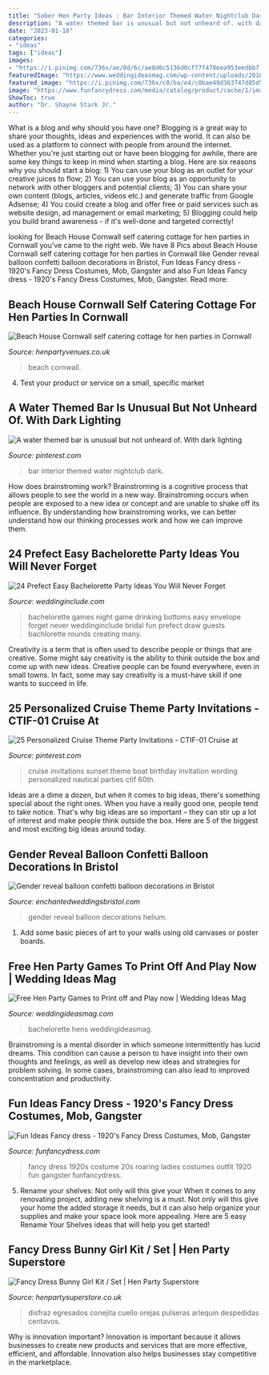 ```yaml
---
title: "Sober Hen Party Ideas : Bar Interior Themed Water Nightclub Dark"
description: "A water themed bar is unusual but not unheard of. with dark lighting"
date: "2023-01-18"
categories:
- "ideas"
tags: ["ideas"]
images:
- "https://i.pinimg.com/736x/ae/8d/6c/ae8d6c5136d0cf77f478eea953eedbb7.jpg"
featuredImage: "https://www.weddingideasmag.com/wp-content/uploads/2018/09/hen-party-games-Bridal-Bingo-768x1443.jpg"
featured_image: "https://i.pinimg.com/736x/c0/ba/e4/c0bae49d363747d85d50e537a3a760a0--restaurant-bar-restaurant-design.jpg"
image: "https://www.funfancydress.com/media/catalog/product/cache/1/image/1200x/040ec09b1e35df139433887a97daa66f/F/U/FUN2399.jpg"
ShowToc: true
author: "Dr. Shayne Stark Jr."
---
```



What is a blog and why should you have one?
Blogging is a great way to share your thoughts, ideas and experiences with the world. It can also be used as a platform to connect with people from around the internet. Whether you're just starting out or have been blogging for awhile, there are some key things to keep in mind when starting a blog. Here are six reasons why you should start a blog: 1) You can use your blog as an outlet for your creative juices to flow; 2) You can use your blog as an opportunity to network with other bloggers and potential clients; 3) You can share your own content (blogs, articles, videos etc.) and generate traffic from Google Adsense; 4) You could create a blog and offer free or paid services such as website design, ad management or email marketing; 5) Blogging could help you build brand awareness - if it's well-done and targeted correctly!

	

		
looking for Beach House Cornwall self catering cottage for hen parties in Cornwall you've came to the right web. We have 8 Pics about Beach House Cornwall self catering cottage for hen parties in Cornwall like Gender reveal balloon confetti balloon decorations in Bristol, Fun Ideas Fancy dress - 1920&#039;s Fancy Dress Costumes, Mob, Gangster and also Fun Ideas Fancy dress - 1920&#039;s Fancy Dress Costumes, Mob, Gangster. Read more:
		
    
## Beach House Cornwall Self Catering Cottage For Hen Parties In Cornwall

<img loading=lazy src="https://www.henpartyvenues.co.uk/self-catering/beach-house-cornwall-1524046214-4.jpg" onerror="this.onerror=null;this.src='https://tse1.mm.bing.net/th?id=OIP.FQqfSsHkG4jspf218cCpQgHaE7&amp;pid=15.1';" alt="Beach House Cornwall self catering cottage for hen parties in Cornwall">

_Source: henpartyvenues.co.uk_

>beach cornwall. 

	

4. Test your product or service on a small, specific market

    
## A Water Themed Bar Is Unusual But Not Unheard Of. With Dark Lighting

<img loading=lazy src="https://i.pinimg.com/736x/c0/ba/e4/c0bae49d363747d85d50e537a3a760a0--restaurant-bar-restaurant-design.jpg" onerror="this.onerror=null;this.src='https://tse3.mm.bing.net/th?id=OIP.HXm1JCmpnRR9jvvBLUPbOwHaGz&amp;pid=15.1';" alt="A water themed bar is unusual but not unheard of. With dark lighting">

_Source: pinterest.com_

>bar interior themed water nightclub dark. 

	

How does brainstroming work?
Brainstroming is a cognitive process that allows people to see the world in a new way. Brainstroming occurs when people are exposed to a new idea or concept and are unable to shake off its influence. By understanding how brainstroming works, we can better understand how our thinking processes work and how we can improve them.

    
## 24 Prefect Easy Bachelorette Party Ideas You Will Never Forget

<img loading=lazy src="https://www.weddinginclude.com/wp-content/uploads/2017/05/Bottoms-Up....-Drinking-game-for-bachelorette-party.jpg" onerror="this.onerror=null;this.src='https://tse2.mm.bing.net/th?id=OIP.AZFugkVt5UwHqC7IUvJBgAHaJ4&amp;pid=15.1';" alt="24 Prefect Easy Bachelorette Party Ideas You Will Never Forget">

_Source: weddinginclude.com_

>bachelorette games night game drinking bottoms easy envelope forget never weddinginclude bridal fun prefect draw guests bachlorette rounds creating many. 

	

Creativity is a term that is often used to describe people or things that are creative. Some might say creativity is the ability to think outside the box and come up with new ideas. Creative people can be found everywhere, even in small towns. In fact, some may say creativity is a must-have skill if one wants to succeed in life.

    
## 25 Personalized Cruise Theme Party Invitations - CTIF-01 Cruise At

<img loading=lazy src="https://i.pinimg.com/736x/ae/8d/6c/ae8d6c5136d0cf77f478eea953eedbb7.jpg" onerror="this.onerror=null;this.src='https://tse1.mm.bing.net/th?id=OIP.3fMneAmCmN5cBmnZ8tF6DgHaHa&amp;pid=15.1';" alt="25 Personalized Cruise Theme Party Invitations - CTIF-01 Cruise at">

_Source: pinterest.com_

>cruise invitations sunset theme boat birthday invitation wording personalized nautical parties ctif 60th. 

	

Ideas are a dime a dozen, but when it comes to big ideas, there's something special about the right ones. When you have a really good one, people tend to take notice. That's why big ideas are so important – they can stir up a lot of interest and make people think outside the box. Here are 5 of the biggest and most exciting big ideas around today.

    
## Gender Reveal Balloon Confetti Balloon Decorations In Bristol

<img loading=lazy src="http://www.enchantedweddingsbristol.com/uploads/4/6/9/8/46980855/s542440728562510073_p646_i3_w640.jpeg" onerror="this.onerror=null;this.src='https://tse2.mm.bing.net/th?id=OIP.HrIarBmx2Z_UQZ9eWbGewQHaO3&amp;pid=15.1';" alt="Gender reveal balloon confetti balloon decorations in Bristol">

_Source: enchantedweddingsbristol.com_

>gender reveal balloon decorations helium. 

	

1) Add some basic pieces of art to your walls using old canvases or poster boards.

    
## Free Hen Party Games To Print Off And Play Now | Wedding Ideas Mag

<img loading=lazy src="https://www.weddingideasmag.com/wp-content/uploads/2018/09/hen-party-games-Bridal-Bingo-768x1443.jpg" onerror="this.onerror=null;this.src='https://tse4.mm.bing.net/th?id=OIP.atRdP1DQqOio551QiC7KTwHaN6&amp;pid=15.1';" alt="Free Hen Party Games to Print off and Play now | Wedding Ideas Mag">

_Source: weddingideasmag.com_

>bachelorette hens weddingideasmag. 

	

Brainstroming is a mental disorder in which someone intermittently has lucid dreams. This condition can cause a person to have insight into their own thoughts and feelings, as well as develop new ideas and strategies for problem solving. In some cases, brainstroming can also lead to improved concentration and productivity.

    
## Fun Ideas Fancy Dress - 1920&#039;s Fancy Dress Costumes, Mob, Gangster

<img loading=lazy src="https://www.funfancydress.com/media/catalog/product/cache/1/image/1200x/040ec09b1e35df139433887a97daa66f/F/U/FUN2399.jpg" onerror="this.onerror=null;this.src='https://tse4.mm.bing.net/th?id=OIP.iDMd5kFb5kw7Wf0z_F6LcAHaMh&amp;pid=15.1';" alt="Fun Ideas Fancy dress - 1920&#039;s Fancy Dress Costumes, Mob, Gangster">

_Source: funfancydress.com_

>fancy dress 1920s costume 20s roaring ladies costumes outfit 1920 fun gangster funfancydress. 

	

5. Rename your shelves: Not only will this give your
When it comes to any renovating project, adding new shelving is a must. Not only will this give your home the added storage it needs, but it can also help organize your supplies and make your space look more appealing. Here are 5 easy Rename Your Shelves ideas that will help you get started!

    
## Fancy Dress Bunny Girl Kit / Set | Hen Party Superstore

<img loading=lazy src="http://www.henpartysuperstore.co.uk/images/products/medium/1458896145-22833000.jpg" onerror="this.onerror=null;this.src='https://tse1.mm.bing.net/th?id=OIP.q6s0f_u2CAVPMnf6FXf7YQHaJ3&amp;pid=15.1';" alt="Fancy Dress Bunny Girl Kit / Set | Hen Party Superstore">

_Source: henpartysuperstore.co.uk_

>disfraz egresados conejita cuello orejas pulseras arlequin despedidas centavos. 

	

Why is innovation important?
Innovation is important because it allows businesses to create new products and services that are more effective, efficient, and affordable. Innovation also helps businesses stay competitive in the marketplace.

